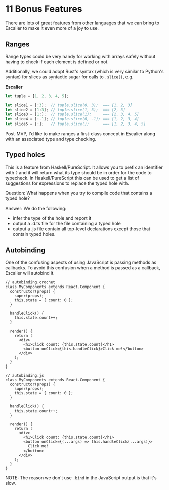 # 11 Bonus Features

There are lots of great features from other languages that we can bring to
Escalier to make it even more of a joy to use.

## Ranges

Range types could be very handy for working with arrays safely without having to
check if each element is defined or not.

Additionally, we could adopt Rust's syntax (which is very similar to Python's
syntax) for slices as syntactic sugar for calls to `.slice()`, e.g.

**Escalier**

```typescript
let tuple = [1, 2, 3, 4, 5];

let slice1 = [:3];  // tuple.slice(0, 3);  === [1, 2, 3]
let slice2 = [1:3]; // tuple.slice(1, 3);  === [2, 3]
let slice3 = [1:];  // tuple.slice(1);     === [2, 3, 4, 5]
let slice4 = [:-1]; // tuple.slice(0, -1); === [1, 2, 3, 4]
let slice5 = [:];   // tuple.slice();      === [1, 2, 3, 4, 5]
```

Post-MVP, I'd like to make ranges a first-class concept in Escalier along with an
associated type and type checking.

## Typed holes

This is a feature from Haskell/PureScript. It allows you to prefix an identifier
with `?` and it will return what its type should be in order for the code to
typecheck. In Haskell/PureScript this can be used to get a list of suggestions
for expressions to replace the typed hole with.

Question: What happens when you try to compile code that contains a typed hole?

Answer: We do the following:

- infer the type of the hole and report it
- output a .d.ts file for the file containing a typed hole
- output a .js file contain all top-level declarations except those that contain
  typed holes.

## Autobinding

One of the confusing aspects of using JavaScript is passing methods as
callbacks. To avoid this confusion when a method is passed as a callback,
Escalier will autobind it.

```tsx
// autobinding.crochet
class MyComponents extends React.Component {
  constructor(props) {
    super(props);
    this.state = { count: 0 };
  }

  handleClick() {
    this.state.count++;
  }

  render() {
    return (
      <div>
        <h1>Click count: {this.state.count}</h1>
        <button onClick={this.handleClick}>Click me!</button>
      </div>
    );
  }
}

// autobinding.js
class MyComponents extends React.Component {
  constructor(props) {
    super(props);
    this.state = { count: 0 };
  }

  handleClick() {
    this.state.count++;
  }

  render() {
    return (
      <div>
        <h1>Click count: {this.state.count}</h1>
        <button onClick={(...args) => this.handleClick(...args)}>
          Click me!
        </button>
      </div>
    );
  }
}
```

NOTE: The reason we don't use `.bind` in the JavaScript output is that it's
slow.
